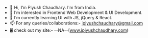 - 👋 Hi, I’m Piyush Chaudhary. I'm from India.
- 👀 I’m interested in Frontend Web Development & UI Development.
- 🌱 I’m currently learning UI with JS, jQuery & React.
- 📫 For any queries/collaborations:-  ipiyushchaudhary@gmail.com
- 🖥️ check out my site:- --NA--(www.ipiyushchaudhary.com)
<!---
IPIYUSHCHAUDHARY/IPIYUSHCHAUDHARY is a ✨ special ✨ repository because its `README.md` (this file) appears on your GitHub profile.
You can click the Preview link to take a look at your changes.
--->
